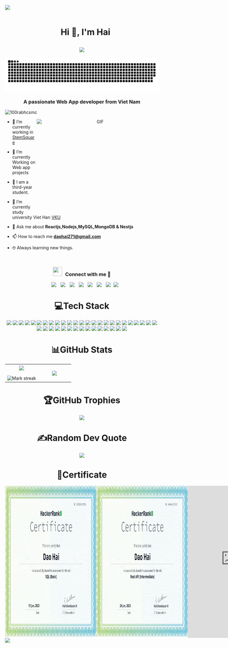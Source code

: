 <!--horizontal divider(gradiant)-->
<img src="https://user-images.githubusercontent.com/73097560/115834477-dbab4500-a447-11eb-908a-139a6edaec5c.gif">
<!--h1 without bottom border-->
<div id="user-content-toc">
  <ul align="center">
    <summary><h1 style="display: inline-block">Hi 👋, I'm Hai</h1></summary>
  </ul>
</div>
<p align="center">
  <a href="https://github.com/DenverCoder1/readme-typing-svg"><img src="https://readme-typing-svg.herokuapp.com?font=Time+New+Roman&color=%23C8BE25&size=25&center=true&vCenter=true&width=600&height=100&lines=Software+Engineer+@bld.ai;Computer+Science+Student;Competitive+Programmer;2x+ACPC+Finalist;Expert+on+Codeforces;Division+1+on+Codechef+(5+Stars);4+Kyu+on+Atcoder;Always+learning+new+things"></a>
</p>
<!--- snake -->
<div align="center">
  <img  src="https://github.com/1999AZZAR/1999AZZAR/blob/main/resources/img/grid-snake.svg"
       alt="snake" /></a>
</div>
<h3 align="center">A passionate Web App developer from Viet Nam</h3>

<p align="left"> <img src="https://komarev.com/ghpvc/?username=100rabhcsmc&label=Profile%20views&color=0e75b6&style=flat" alt="100rabhcsmc" /> </p>



<a target="_blank" align="center">
  <img align="right" top="500" height="300" width="400" alt="GIF" src="https://media.giphy.com/media/SWoSkN6DxTszqIKEqv/giphy.gif">
</a>

- 🔭 I’m currently working in <a href="http://stemsquare.vn/" target="blank">StemSquare</a>

- 🌱 I’m currently Working on Web app projects

- 🤝 I am a third-year student.

- 🌱 I’m currently study university Viet Han <a href="https://daotao.vku.udn.vn/" target="blank">VKU</a>

- 💬 Ask me about **Reactjs,Nodejs,MySQL,MongoDB & Nestjs**

- 📫 How to reach me **daohai271@gmail.com**
  
- 🤓 Always learning new things.

<br/>
<h3 align="center" > <img src="https://media.giphy.com/media/iY8CRBdQXODJSCERIr/giphy.gif" width="30" height="30" style="margin-right: 10px;">Connect with me 🤝 </h3>

<p align="center">

 <div align="center"  class="icons-social" style="margin-left: 10px;">
        <a style="margin-left: 10px;"  target="_blank" href="https://www.linkedin.com/in/h%E1%BA%A3i-%C4%91%C3%A0o-xu%C3%A2n-11bb6027a/">
			<img src="https://img.icons8.com/doodle/40/000000/linkedin--v2.png"></a>
        <a style="margin-left: 10px;" target="_blank" href="https://github.com/CEOBien">
		<img src="https://img.icons8.com/doodle/40/000000/github--v1.png"></a>
		<a style="margin-left: 10px;" target="_blank" href="https://stackoverflow.com/users/12053852/saurabh-chavan?tab=profile">
				<img src="https://img.icons8.com/external-tal-revivo-color-tal-revivo/40/000000/external-stack-overflow-is-a-question-and-answer-site-for-professional-logo-color-tal-revivo.png"></a>
	   <a style="margin-left: 10px;" target="_blank" href="#">
					<img src="https://img.icons8.com/external-sketchy-juicy-fish/0.6x/external-blog-online-services-sketchy-sketchy-juicy-fish.png"></a>
        <a style="margin-left: 10px;" target="_blank" href="https://instagram.com/haidayy.27">
			<img src="https://img.icons8.com/doodle/40/000000/instagram-new--v2.png"></a>
		<a style="margin-left: 10px;" target="_blank" href="https://twitter.com/100rabhcsmc">
			<img src="https://img.icons8.com/doodle/1x/twitter-squared--v2.png" ></a>
		<a style="margin-left: 10px;" target="_blank" href="#">
				<img src="https://img.icons8.com/doodle/1x/youtube--v2.png" ></a>
		<a style="margin-left: 5px;" target="_blank" href="#">
					<img src="https://img.icons8.com/plasticine/0.5x/resume.png" ></a>
      </div>

</p>


<h1 align="center">💻Tech Stack</h1>
<div align = "center">
	<img src="https://img.shields.io/badge/c-%2300599C.svg?style=plastic&logo=c&logoColor=white"/>
	<img src="https://img.shields.io/badge/css3-%231572B6.svg?style=plastic&logo=css3&logoColor=white"/>
	<img src="https://img.shields.io/badge/html5-%23E34F26.svg?style=plastic&logo=html5&logoColor=white"/>
 	<img src="https://img.shields.io/badge/java-%23ED8B00.svg?style=plastic&logo=java&logoColor=white"/>
	<img src="https://img.shields.io/badge/javascript-%23323330.svg?style=plastic&logo=javascript&logoColor=%23F7DF1E"/>
	<img src="https://img.shields.io/badge/php-%23777BB4.svg?style=plastic&logo=php&logoColor=white"/>
	<img src="https://img.shields.io/badge/python-3670A0?style=plastic&logo=python&logoColor=ffdd54"/>
	<img src="https://img.shields.io/badge/Solidity-%23363636.svg?style=plastic&logo=solidity&logoColor=white"/>
	<img src="https://img.shields.io/badge/vercel-%23000000.svg?style=plastic&logo=vercel&logoColor=white"/>
	<img src="https://img.shields.io/badge/Google%20Cloud-%234285F4.svg?style=plastic&logo=google-cloud&logoColor=white"/>
	<img src="https://img.shields.io/badge/bootstrap-%23563D7C.svg?style=plastic&logo=bootstrap&logoColor=white"/>
	<img src="https://img.shields.io/badge/chart.js-F5788D.svg?style=plastic&logo=chart.js&logoColor=white"/>
	<img src="https://img.shields.io/badge/expo-1C1E24?style=plastic&logo=expo&logoColor=#D04A37"/>
	<img src="https://img.shields.io/badge/express.js-%23404d59.svg?style=plastic&logo=express&logoColor=%2361DAFB"/>
	<img src="https://img.shields.io/badge/JWT-black?style=plastic&logo=JSON%20web%20tokens"/>
 	<img src = "https://img.shields.io/badge/laravel-%23FF2D20.svg?style=plastic&logo=laravel&logoColor=white"/>
	<img src = "https://img.shields.io/badge/NPM-%23000000.svg?style=plastic&logo=npm&logoColor=white"/>
	<img src = "https://img.shields.io/badge/nestjs-%23E0234E.svg?style=plastic&logo=nestjs&logoColor=white"/>
	<img src = "https://img.shields.io/badge/Next-black?style=plastic&logo=next.js&logoColor=white"/>
	 <img src = "https://img.shields.io/badge/node.js-6DA55F?style=plastic&logo=node.js&logoColor=white"/>
	 <img src = "https://img.shields.io/badge/react-%2320232a.svg?style=plastic&logo=react&logoColor=%2361DAFB"/>
	 <img src = "https://img.shields.io/badge/react_native-%2320232a.svg?style=plastic&logo=react&logoColor=%2361DAFB"/>
	<img src = "https://img.shields.io/badge/React_Router-CA4245?style=plastic&logo=react-router&logoColor=white"/>
	<img src = "https://img.shields.io/badge/redux-%23593d88.svg?style=plastic&logo=redux&logoColor=white"/>
	 <img src = "https://img.shields.io/badge/SASS-hotpink.svg?style=plastic&logo=SASS&logoColor=white"/>
	 <img src = "https://img.shields.io/badge/Socket.io-black?style=plastic&logo=socket.io&badgeColor=010101"/>
	 <img src = "https://img.shields.io/badge/vuejs-%2335495e.svg?style=plastic&logo=vuedotjs&logoColor=%234FC08D"/>
	 <img src = "https://img.shields.io/badge/webpack-%238DD6F9.svg?style=plastic&logo=webpack&logoColor=black"/>
	 <img src = "https://img.shields.io/badge/yarn-%232C8EBB.svg?style=plastic&logo=yarn&logoColor=white"/>
	 <img src = "https://img.shields.io/badge/apache-%23D42029.svg?style=plastic&logo=apache&logoColor=white"/>
	 <img src = "https://img.shields.io/badge/MongoDB-%234ea94b.svg?style=plastic&logo=mongodb&logoColor=white"/>
	 <img src = "https://img.shields.io/badge/mysql-%2300f.svg?style=plastic&logo=mysql&logoColor=white"/>
	 <img src = "https://img.shields.io/badge/Canva-%2300C4CC.svg?style=plastic&logo=Canva&logoColor=white"/>
	 <img src = "https://img.shields.io/badge/figma-%23F24E1E.svg?style=plastic&logo=figma&logoColor=white"/>
	 <img src = "https://img.shields.io/badge/Keras-%23D00000.svg?style=plastic&logo=Keras&logoColor=white"/>
	 <img src = "https://img.shields.io/badge/Postman-FF6C37?style=plastic&logo=postman&logoColor=white"/>
	 <img src = "https://img.shields.io/badge/docker-%230db7ed.svg?style=plastic&logo=docker&logoColor=white"/>
	 <img src = "https://img.shields.io/badge/-Swagger-%23Clojure?style=plastic&logo=swagger&logoColor=white"/>
	 <img src = "https://img.shields.io/badge/Babel-F9DC3e?style=plastic&logo=babel&logoColor=black"/>
	 <img src = "https://img.shields.io/badge/TensorFlow-%23FF6F00.svg?style=plastic&logo=TensorFlow&logoColor=white"/>
	 
</div>

<h1 align="center"> 📊GitHub Stats </h1>

<!--- stats & Trophy (start) -->
<p align="center">
  <!--- stats (start) -->
<table align="center">
<tr border="none">
<td width="50%" align="center">
  
  <img  align="center"  src="https://github-readme-stats.vercel.app/api?username=CEOBien&theme=material-palenight&hide_border=false&include_all_commits=true&count_private=true" />
  <br></br>
  <img  title="🔥 Get streak stats for your profile at git.io/streak-stats" alt="Mark streak" src="https://github-readme-streak-stats.herokuapp.com/?user=CEOBien&theme=material-palenight&hide_border=true" /> 
</td>

<td width="50%" align="center">

  <img  align="center"  src="https://github-readme-stats.vercel.app/api/top-langs/?username=CEOBien&theme=material-palenight&hide_border=false&include_all_commits=true&count_private=false&layout=compact"/>
  
  </td>
</tr>
</table>
<!--- stats (end) -->




</p>        
<!--- stats (end) -->


<h1 align="center">🏆GitHub Trophies</h1>
<div align="center">
	<img  align="center"  src="https://github-trophies.vercel.app/?username=CEOBien&theme=matrix&no-frame=false&no-bg=false&margin-w=4" />
</div>


<h1 align="center">✍️Random Dev Quote</h1>
<div align="center">
	<img  align="center"  src="https://quotes-github-readme.vercel.app/api?type=horizontal&theme=radical" />
</div>

<h1 align="center">🎯Certificate </h1>
<div style="display: flex;">
	<img src="https://github.com/CEOBien/CEOBien/blob/main/Certificate/sql_basic%20certificate.jpg" width="300px" />
	<img src="https://github.com/CEOBien/CEOBien/blob/main/Certificate/rest_api_intermediate%20certificate_page-0001.jpg" width="300px"/>	
	<iframe src="http://docs.google.com/gview?url=https://vinasupport.com.com/my_pdf.pdf&embedded=true" style="width:800px; height:500px;" frameborder="0"></iframe>
</div>





<!--horizontal divider(gradiant)-->
<img src="https://user-images.githubusercontent.com/73097560/115834477-dbab4500-a447-11eb-908a-139a6edaec5c.gif">

